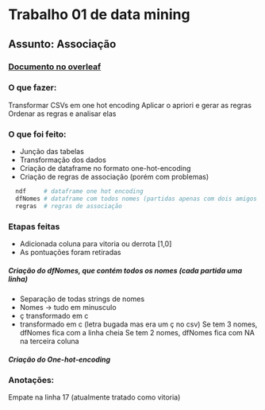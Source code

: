 # Trabalho 01 de data mining

## Assunto: Associação

### [Documento no overleaf](https://www.overleaf.com/5131289339zkcqdtmyxnqw)

### O que fazer:
Transformar CSVs em one hot encoding
Aplicar o apriori e gerar as regras
Ordenar as regras e analisar elas


### O que foi feito:
* Junção das tabelas
* Transformação dos dados
* Criação de dataframe no formato one-hot-encoding
* Criação de regras de associação (porém com problemas)


~~~R
  ndf     # dataframe one hot encoding
  dfNomes # dataframe com todos nomes (partidas apenas com dois amigos a terceira coluna é NA)
  regras  # regras de associação
~~~

### Etapas feitas
* Adicionada coluna para vitoria ou derrota [1,0]
* As pontuações foram retiradas

##### Criação do dfNomes, que contém todos os nomes (cada partida uma linha)
* Separação de todas strings de nomes
* Nomes -> tudo em minusculo
* ç transformado em c
* <e7> transformado em c (letra bugada mas era um ç no csv)
Se tem 3 nomes, dfNomes fica com a linha cheia
Se tem 2 nomes, dfNomes fica com NA na terceira coluna

##### Criação do One-hot-encoding

### Anotações:
Empate na linha 17 (atualmente tratado como vitoria)
